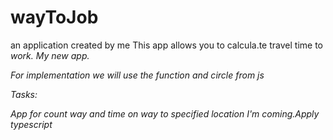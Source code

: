 # wayToJob
an application created by me
This app allows you to calcula.te travel time to <i>work. 
My new app.

For implementation we will use the function and circle from js

Tasks:

App for count way and time on way to specified location
I'm coming.Apply typescript
